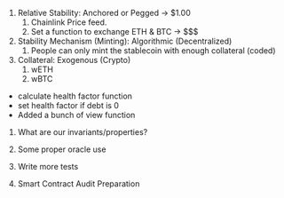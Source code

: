 1. Relative Stability: Anchored or Pegged -> $1.00
    1. Chainlink Price feed.
    2. Set a function to exchange ETH & BTC -> $$$
2. Stability Mechanism (Minting): Algorithmic (Decentralized)
    1. People can only mint the stablecoin with enough collateral (coded)
3. Collateral: Exogenous (Crypto)
    1. wETH
    2. wBTC     


- calculate health factor function
- set health factor if debt is 0
- Added a bunch of view function

1. What are our invariants/properties?

1. Some proper oracle use
2. Write more tests
3. Smart Contract Audit Preparation